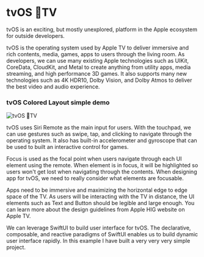 # tvOS TV 

tvOS is an exciting, but mostly unexplored, platform in the Apple ecosystem for outside developers. 

tvOS is the operating system used by Apple TV to deliver immersive and rich contents, media, games, apps to users through the living room. As developers, we can use many existing Apple technologies such as UIKit, CoreData, CloudKit, and Metal to create anything from utility apps, media streaming, and high performance 3D games. It also supports many new technologies such as 4K HDR10, Dolby Vision, and Dolby Atmos to deliver the best video and audio experience.

### tvOS Colored Layout simple demo

![tvOS TV](tvos-demo.gif)

tvOS uses Siri Remote as the main input for users. With the touchpad, we can use gestures such as swipe, tap, and clicking to navigate through the operating system. It also has built-in accelerometer and gyroscope that can be used to built an interactive control for games.

Focus is used as the focal point when users navigate through each UI element using the remote. When element is in focus, it will be highlighted so users won't get lost when navigating through the contents. When designing app for tvOS, we need to really consider what elements are focusable.

Apps need to be immersive and maximizing the horizontal edge to edge space of the TV. As users will be interacting with the TV in distance, the UI elements such as Text and Button should be legible and large enough. You can learn more about the design guidelines from Apple HIG website on Apple TV.

We can leverage SwiftUI to build user interface for tvOS. The declarative, composable, and reactive paradigms of SwiftUI enables us to build dynamic user interface rapidly. In this example I have built a very very very simple project. 
